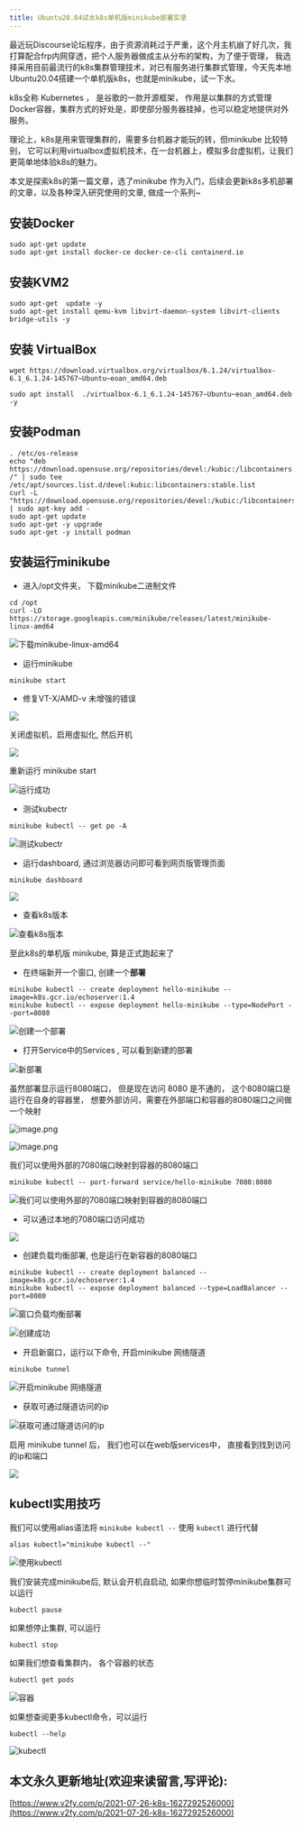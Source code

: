 ```yaml
---
title: Ubuntu20.04试水k8s单机版minikube部署实录
---
```




最近玩Discourse论坛程序，由于资源消耗过于严重，这个月主机崩了好几次，我打算配合frp内网穿透，把个人服务器做成主从分布的架构，为了便于管理， 我选择采用目前最流行的k8s集群管理技术，对已有服务进行集群式管理，今天先本地Ubuntu20.04搭建一个单机版k8s，也就是minikube，试一下水。

k8s全称 Kubernetes ， 是谷歌的一款开源框架， 作用是以集群的方式管理Docker容器，集群方式的好处是，即使部分服务器挂掉，也可以稳定地提供对外服务。

理论上，k8s是用来管理集群的，需要多台机器才能玩的转，但minikube 比较特别， 它可以利用virtualbox虚拟机技术，在一台机器上，模拟多台虚拟机，让我们更简单地体验k8s的魅力。

本文是探索k8s的第一篇文章，选了minikube 作为入门，后续会更新k8s多机部署的文章，以及各种深入研究使用的文章,  做成一个系列~

## 安装Docker
```
sudo apt-get update
sudo apt-get install docker-ce docker-ce-cli containerd.io
```

## 安装KVM2
```
sudo apt-get  update -y
sudo apt-get install qemu-kvm libvirt-daemon-system libvirt-clients bridge-utils -y
```

## 安装 VirtualBox
```
wget https://download.virtualbox.org/virtualbox/6.1.24/virtualbox-6.1_6.1.24-145767~Ubuntu~eoan_amd64.deb

sudo apt install  ./virtualbox-6.1_6.1.24-145767~Ubuntu~eoan_amd64.deb  -y
```

## 安装Podman

```
. /etc/os-release
echo "deb https://download.opensuse.org/repositories/devel:/kubic:/libcontainers:/stable/xUbuntu_${VERSION_ID}/ /" | sudo tee /etc/apt/sources.list.d/devel:kubic:libcontainers:stable.list
curl -L "https://download.opensuse.org/repositories/devel:/kubic:/libcontainers:/stable/xUbuntu_${VERSION_ID}/Release.key" | sudo apt-key add -
sudo apt-get update
sudo apt-get -y upgrade
sudo apt-get -y install podman
```

## 安装运行minikube

- 进入/opt文件夹， 下载minikube二进制文件

```
cd /opt
curl -LO https://storage.googleapis.com/minikube/releases/latest/minikube-linux-amd64
```

![下载minikube-linux-amd64](https://cdn.fangyuanxiaozhan.com/assets/1627292536782sNcBEKM3.png)

- 运行minikube


```
minikube start
```

- 修复VT-X/AMD-v 未增强的错误


![](https://cdn.fangyuanxiaozhan.com/assets/1627292538120w67SsRa1.png)

关闭虚拟机，启用虚拟化, 然后开机

![](https://cdn.fangyuanxiaozhan.com/assets/1627292538719FdkGFNGK.png)


重新运行 minikube start

![运行成功](https://cdn.fangyuanxiaozhan.com/assets/1627292538128ZY1dyi6s.png)

- 测试kubectr
```
minikube kubectl -- get po -A
```
![测试kubectr](https://cdn.fangyuanxiaozhan.com/assets/1627292538199biHsMteX.png)


- 运行dashboard, 通过浏览器访问即可看到网页版管理页面

```
minikube dashboard
```


![](https://cdn.fangyuanxiaozhan.com/assets/1627292539435KCjf5MxQ.png)

- 查看k8s版本

![查看k8s版本](https://cdn.fangyuanxiaozhan.com/assets/1627292539659QByeckep.png)


至此k8s的单机版 minikube, 算是正式跑起来了



- 在终端新开一个窗口, 创建一个**部署**

```
minikube kubectl -- create deployment hello-minikube --image=k8s.gcr.io/echoserver:1.4
minikube kubectl -- expose deployment hello-minikube --type=NodePort --port=8080

```
![创建一个部署](https://cdn.fangyuanxiaozhan.com/assets/1627292539548meJC1ar4.png)

- 打开Service中的Services , 可以看到新建的部署

![新部署](https://cdn.fangyuanxiaozhan.com/assets/1627292540092m8TmFkm5.png)


虽然部署显示运行8080端口， 但是现在访问 8080 是不通的， 这个8080端口是运行在自身的容器里， 想要外部访问，需要在外部端口和容器的8080端口之间做一个映射

![image.png](https://cdn.fangyuanxiaozhan.com/assets/1627292540445Nwz7THEC.png)

![image.png](https://cdn.fangyuanxiaozhan.com/assets/1627292540898TREW8dSK.png)


我们可以使用外部的7080端口映射到容器的8080端口


```
minikube kubectl -- port-forward service/hello-minikube 7080:8080
```

![我们可以使用外部的7080端口映射到容器的8080端口](https://cdn.fangyuanxiaozhan.com/assets/1627292540832MT53sf35.png)

- 可以通过本地的7080端口访问成功

![](https://cdn.fangyuanxiaozhan.com/assets/1627292541605WzpHdFTC.png)



- 创建负载均衡部署, 也是运行在新容器的8080端口


```
minikube kubectl -- create deployment balanced --image=k8s.gcr.io/echoserver:1.4  
minikube kubectl -- expose deployment balanced --type=LoadBalancer --port=8080
```

![窗口负载均衡部署](https://cdn.fangyuanxiaozhan.com/assets/1627292541347pBexrbi7.png)


![创建成功](https://cdn.fangyuanxiaozhan.com/assets/16272925418895QTNKsHN.png)

- 开启新窗口，运行以下命令, 开启minikube 网络隧道

```
minikube tunnel
```


![开启minikube 网络隧道](https://cdn.fangyuanxiaozhan.com/assets/1627292542266P378D5tx.png)

- 获取可通过隧道访问的ip


![获取可通过隧道访问的ip](https://cdn.fangyuanxiaozhan.com/assets/16272925427142SFGPymN.png)


启用 minikube tunnel 后， 我们也可以在web版services中， 直接看到找到访问的ip和端口

![](https://cdn.fangyuanxiaozhan.com/assets/1627292542756MpEBHPNZ.png)



## kubectl实用技巧

我们可以使用alias语法将 `minikube kubectl --` 使用 `kubectl` 进行代替

```
alias kubectl="minikube kubectl --"
```

![使用kubectl](https://cdn.fangyuanxiaozhan.com/assets/1627292542792Ejn8RYHD.png)


我们安装完成minikube后, 默认会开机自启动, 如果你想临时暂停minikube集群可以运行

```
kubectl pause
```

如果想停止集群, 可以运行
```
kubectl stop
```

如果我们想查看集群内， 各个容器的状态

```
kubectl get pods
```

![容器](https://cdn.fangyuanxiaozhan.com/assets/1627292543117ay0X8Q2i.png)

如果想查阅更多kubectl命令，可以运行

```
kubectl --help
```

![kubectl](https://cdn.fangyuanxiaozhan.com/assets/1627292544196BRZh7Sen.png)





## 本文永久更新地址(欢迎来读留言,写评论):

[https://www.v2fy.com/p/2021-07-26-k8s-1627292526000](https://www.v2fy.com/p/2021-07-26-k8s-1627292526000)